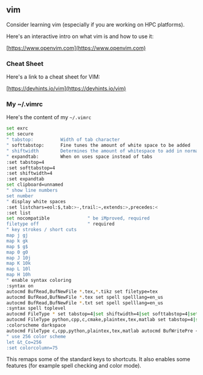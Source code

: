## vim

Consider learning vim (especially if you are working on HPC platforms).

Here's an interactive intro on what vim is and how to use it:

[https://www.openvim.com](https://www.openvim.com)


### Cheat Sheet

Here's a link to a cheat sheet for VIM:

[https://devhints.io/vim](https://devhints.io/vim)

### My ~/.vimrc

Here's the content of my `~/.vimrc`

```bash
set exrc
set secure
" tabstop:          Width of tab character
" softtabstop:      Fine tunes the amount of white space to be added
" shiftwidth        Determines the amount of whitespace to add in normal mode
" expandtab:        When on uses space instead of tabs
:set tabstop=4
:set softtabstop=4
:set shiftwidth=4
:set expandtab
set clipboard=unnamed
" show line numbers
set number
" display white spaces
:set listchars=eol:$,tab:>-,trail:~,extends:>,precedes:<
:set list
set nocompatible              " be iMproved, required
filetype off                  " required
" key strokes / short cuts
map j gj
map k gk
map $ g$
map 0 g0
map J 10j
map K 10k
map L 10l
map H 10h
" enable syntax coloring
:syntax on
autocmd BufRead,BufNewFile *.tex,*.tikz set filetype=tex
autocmd BufRead,BufNewFile *.tex set spell spelllang=en_us
autocmd BufRead,BufNewFile *.txt set spell spelllang=en_us
:syntax spell toplevel
autocmd FileType * set tabstop=4|set shiftwidth=4|set softtabstop=4|set noexpandtab
autocmd FileType python,cpp,c,cmake,plaintex,tex,matlab set tabstop=4|set shiftwidth=4|set softtabstop=4|set expandtab
:colorscheme darkspace
autocmd FileType c,cpp,python,plaintex,tex,matlab autocmd BufWritePre <buffer> :%s/\s\+$//e
" use 256 color scheme
let &t_Co=256
:set colorcolumn=75
```

This remaps some of the standard keys to shortcuts. It also enables some features (for example spell checking and color mode).
